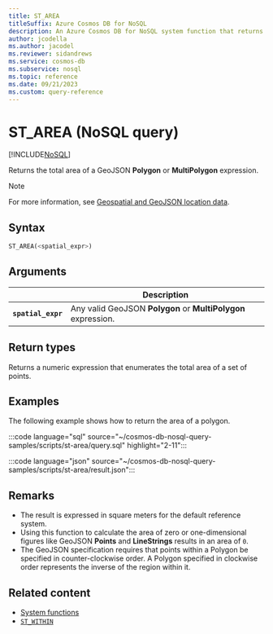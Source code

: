 ```yaml
---
title: ST_AREA
titleSuffix: Azure Cosmos DB for NoSQL
description: An Azure Cosmos DB for NoSQL system function that returns the total area of a GeoJSON polygon or multi-polygon.
author: jcodella
ms.author: jacodel
ms.reviewer: sidandrews
ms.service: cosmos-db
ms.subservice: nosql
ms.topic: reference
ms.date: 09/21/2023
ms.custom: query-reference
---
```


# ST_AREA (NoSQL query)

[!INCLUDE[NoSQL](../../includes/appliesto-nosql.md)]

Returns the total area of a GeoJSON **Polygon** or **MultiPolygon** expression.

> [!NOTE]
> For more information, see [Geospatial and GeoJSON location data](geospatial-intro.md).

## Syntax

```sql
ST_AREA(<spatial_expr>)
```

## Arguments

| | Description |
| --- | --- |
| **`spatial_expr`** | Any valid GeoJSON **Polygon** or **MultiPolygon** expression. |

## Return types

Returns a numeric expression that enumerates the total area of a set of points.

## Examples

The following example shows how to return the area of a polygon.

:::code language="sql" source="~/cosmos-db-nosql-query-samples/scripts/st-area/query.sql" highlight="2-11":::

:::code language="json" source="~/cosmos-db-nosql-query-samples/scripts/st-area/result.json":::

## Remarks

- The result is expressed in square meters for the default reference system.
- Using this function to calculate the area of zero or one-dimensional figures like GeoJSON **Points** and **LineStrings** results in an area of `0`.
- The GeoJSON specification requires that points within a Polygon be specified in counter-clockwise order. A Polygon specified in clockwise order represents the inverse of the region within it.

## Related content

- [System functions](system-functions.yml)
- [`ST_WITHIN`](st-within.md)
